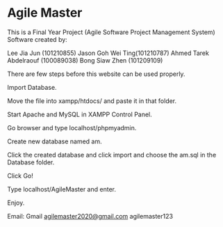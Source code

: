 # Agile Master

This is a Final Year Project (Agile Software Project Management System) Software created by:

Lee Jia Jun (101210855) Jason Goh Wei Ting(101210787) Ahmed Tarek Abdelraouf (100089038) Bong Siaw Zhen (101209109)

There are few steps before this website can be used properly.

Import Database.

Move the file into xampp/htdocs/ and paste it in that folder.


Start Apache and MySQL in XAMPP Control Panel.


Go browser and type localhost/phpmyadmin.


Create new database named am.


Click the created database and click import and choose the am.sql in the Database folder.


Click Go!


Type localhost/AgileMaster and enter.


Enjoy.

Email: Gmail
agilemaster2020@gmail.com
agilemaster123
